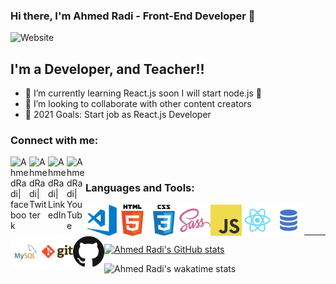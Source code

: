 ### Hi there, I'm Ahmed Radi - Front-End Developer 👋

![Website](https://img.shields.io/website?label=Ahmed-Radi&style=for-the-badge&url=https%3A%2F%2Fcodestackr.com)


## I'm a Developer, and Teacher!!

- 🌱 I’m currently learning React.js soon I will start node.js 🤣
- 👯 I’m looking to collaborate with other content creators
- 🥅 2021 Goals: Start job as React.js Developer

### Connect with me:

[<img align="left" alt="AhmedRadi| facebook" width="30px" src="https://cdn.jsdelivr.net/npm/simple-icons@v3/icons/facebook.svg" />][facebook]
[<img align="left" alt="AhmedRadi| Twitter" width="30px" src="https://cdn.jsdelivr.net/npm/simple-icons@v3/icons/twitter.svg" />][twitter]
[<img align="left" alt="AhmedRadi| LinkedIn" width="30px" src="https://cdn.jsdelivr.net/npm/simple-icons@v3/icons/linkedin.svg" />][linkedin]
[<img align="left" alt="AhmedRadi| YouTube" width="30px" src="https://cdn.jsdelivr.net/npm/simple-icons@v3/icons/youtube.svg" />][youtube]

<br />

### Languages and Tools:

<img align="left" alt="Visual Studio Code" width="50px" src="https://raw.githubusercontent.com/github/explore/80688e429a7d4ef2fca1e82350fe8e3517d3494d/topics/visual-studio-code/visual-studio-code.png" />
<img align="left" alt="HTML5" width="50px" src="https://raw.githubusercontent.com/github/explore/80688e429a7d4ef2fca1e82350fe8e3517d3494d/topics/html/html.png" />
<img align="left" alt="CSS3" width="50px" src="https://raw.githubusercontent.com/github/explore/80688e429a7d4ef2fca1e82350fe8e3517d3494d/topics/css/css.png" />
<img align="left" alt="Sass" width="50px" src="https://raw.githubusercontent.com/github/explore/80688e429a7d4ef2fca1e82350fe8e3517d3494d/topics/sass/sass.png" />
<img align="left" alt="JavaScript" width="50px" src="https://raw.githubusercontent.com/github/explore/80688e429a7d4ef2fca1e82350fe8e3517d3494d/topics/javascript/javascript.png" />
<img align="left" alt="React" width="50px" src="https://raw.githubusercontent.com/github/explore/80688e429a7d4ef2fca1e82350fe8e3517d3494d/topics/react/react.png" />
<img align="left" alt="SQL" width="50px" src="https://raw.githubusercontent.com/github/explore/80688e429a7d4ef2fca1e82350fe8e3517d3494d/topics/sql/sql.png" />
<img align="left" alt="MySQL" width="50px" src="https://raw.githubusercontent.com/github/explore/80688e429a7d4ef2fca1e82350fe8e3517d3494d/topics/mysql/mysql.png" />
<img align="left" alt="Git" width="50px" src="https://raw.githubusercontent.com/github/explore/80688e429a7d4ef2fca1e82350fe8e3517d3494d/topics/git/git.png" />
<img align="left" alt="GitHub" width="50px" src="https://raw.githubusercontent.com/github/explore/78df643247d429f6cc873026c0622819ad797942/topics/github/github.png" />


<br />
<br />

 ---

[![Ahmed Radi's GitHub stats](https://github-readme-stats.vercel.app/api?username=Ahmed-radi&count_private=true&show_icons=true&theme=default)](https://github.com/Ahmed-radi)

![Ahmed Radi's wakatime stats](https://github-readme-stats.vercel.app/api/wakatime?username=Ahmedradi)



<!-- [website]: https://codeSTACKr.com -->
<!-- [course]: http://vsCodeHero.com -->
[twitter]: https://twitter.com/AhmedRadi743
[youtube]: https://www.youtube.com/channel/UCArOdQaYzAcq_0bBOCkvVpw
[linkedin]: https://www.linkedin.com/in/eng-ahmedradi/
[facebook]: https://www.facebook.com/AhmedRadi20/
